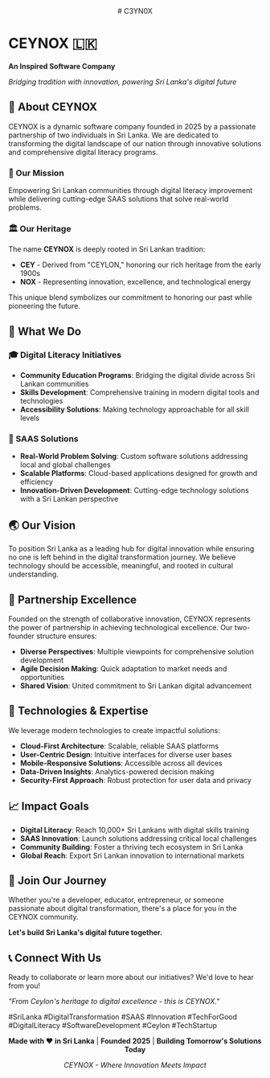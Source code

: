 <div align="center">
# C3YN0X
</div>

# CEYNOX 🇱🇰

**An Inspired Software Company**

*Bridging tradition with innovation, powering Sri Lanka's digital future*

## 🌟 About CEYNOX

CEYNOX is a dynamic software company founded in 2025 by a passionate partnership of two individuals in Sri Lanka. We are dedicated to transforming the digital landscape of our nation through innovative solutions and comprehensive digital literacy programs.

### 🎯 Our Mission

Empowering Sri Lankan communities through digital literacy improvement while delivering cutting-edge SAAS solutions that solve real-world problems.

### 🏛️ Our Heritage

The name **CEYNOX** is deeply rooted in Sri Lankan tradition:

- **CEY** - Derived from "CEYLON," honoring our rich heritage from the early 1900s
- **NOX** - Representing innovation, excellence, and technological energy

This unique blend symbolizes our commitment to honoring our past while pioneering the future.

## 🚀 What We Do

### 🎓 Digital Literacy Initiatives

- **Community Education Programs**: Bridging the digital divide across Sri Lankan communities
- **Skills Development**: Comprehensive training in modern digital tools and technologies
- **Accessibility Solutions**: Making technology approachable for all skill levels


### 💼 SAAS Solutions

- **Real-World Problem Solving**: Custom software solutions addressing local and global challenges
- **Scalable Platforms**: Cloud-based applications designed for growth and efficiency
- **Innovation-Driven Development**: Cutting-edge technology solutions with a Sri Lankan perspective


## 🌏 Our Vision

To position Sri Lanka as a leading hub for digital innovation while ensuring no one is left behind in the digital transformation journey. We believe technology should be accessible, meaningful, and rooted in cultural understanding.

## 🤝 Partnership Excellence

Founded on the strength of collaborative innovation, CEYNOX represents the power of partnership in achieving technological excellence. Our two-founder structure ensures:

- **Diverse Perspectives**: Multiple viewpoints for comprehensive solution development
- **Agile Decision Making**: Quick adaptation to market needs and opportunities
- **Shared Vision**: United commitment to Sri Lankan digital advancement


## 🔧 Technologies \& Expertise

We leverage modern technologies to create impactful solutions:

- **Cloud-First Architecture**: Scalable, reliable SAAS platforms
- **User-Centric Design**: Intuitive interfaces for diverse user bases
- **Mobile-Responsive Solutions**: Accessible across all devices
- **Data-Driven Insights**: Analytics-powered decision making
- **Security-First Approach**: Robust protection for user data and privacy


## 📈 Impact Goals

- **Digital Literacy**: Reach 10,000+ Sri Lankans with digital skills training
- **SAAS Innovation**: Launch solutions addressing critical local challenges
- **Community Building**: Foster a thriving tech ecosystem in Sri Lanka
- **Global Reach**: Export Sri Lankan innovation to international markets


## 🌱 Join Our Journey

Whether you're a developer, educator, entrepreneur, or someone passionate about digital transformation, there's a place for you in the CEYNOX community.

**Let's build Sri Lanka's digital future together.**

## 📞 Connect With Us

Ready to collaborate or learn more about our initiatives? We'd love to hear from you!

*"From Ceylon's heritage to digital excellence - this is CEYNOX."*

\#SriLanka \#DigitalTransformation \#SAAS \#Innovation \#TechForGood \#DigitalLiteracy \#SoftwareDevelopment \#Ceylon \#TechStartup

<div align="center">

**Made with ❤️ in Sri Lanka** | **Founded 2025** | **Building Tomorrow's Solutions Today**

*CEYNOX - Where Innovation Meets Impact*

</div>
